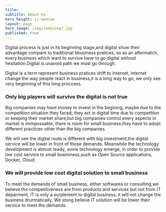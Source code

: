 ```yaml
---
title: 
subtitle: About Us
hero_height: is-medium
layout: page
hero_image: /img/indeximg7.jpg
published: true
---
```



Digital process is just in its beginning stage,and  digital show their advantage compare to traditional bbusiness pratices, so as an aftermatch, every business which want to survive have to go digital without hesitation.Digital is unavoid path we must go through.

Digital is a term represent business pratices shift to internet, internet change the way people react in business,it is a long way to go, we only see very beginning of this long proccess.


### Only big players will survive the digital is not true

Big companies may have money to invest in the begining, maybe due to the competition situation they faced, they act in digital time due to competition or keeping their market share,but big companies control every aspects in market is immpossable, there is room for small business,they have  to adopt different practices other than the big companies.

We will see the digital route is different with big investment,the  digital service will be lower in front of those demands. Meanwhile the technology development is almost ready, some  technology emerge, in order to provide low cost service to small busininess,such as Open Source applications, Docker, Cloud.

### We will provide low cost digital solution to small business

To meet the demands of small business, either softwares or consulting,we believe the competitiveness are from products and services but not from IT deparment, IT is only a surplement to digital business, it will not change the business drurmatically. We stong believe IT solution will be lower their service to meet the demands.